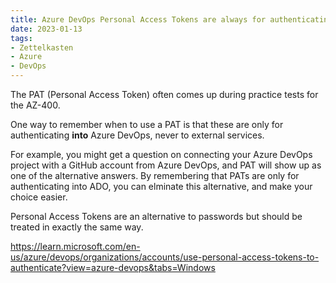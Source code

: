 ```yaml
---
title: Azure DevOps Personal Access Tokens are always for authenticating into ADO
date: 2023-01-13
tags:
- Zettelkasten
- Azure
- DevOps
---
```

The PAT (Personal Access Token) often comes up during practice tests for the AZ-400.

One way to remember when to use a PAT is that these are only for authenticating **into** Azure DevOps, never to external services. 

For example, you might get a question on connecting your Azure DevOps project with a GitHub account from Azure DevOps, and PAT will show up as one of the alternative answers. By remembering that PATs are only for authenticating into ADO, you can elminate this alternative, and make your choice easier.

Personal Access Tokens are an alternative to passwords but should be treated in exactly the same way.

https://learn.microsoft.com/en-us/azure/devops/organizations/accounts/use-personal-access-tokens-to-authenticate?view=azure-devops&tabs=Windows


